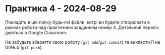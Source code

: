 # Практика 4 - 2024-08-29

Покладіть в цю папку будь-які файли, котрі ви будете створювати в рамках роботи
над практичним завданням номер 4. Детальний перелік дивіться в Google
Classroom.

Не забудьте зберегти свою роботу (`git add`/`git commit`) та викласти її на
GitHub (`git push`).
